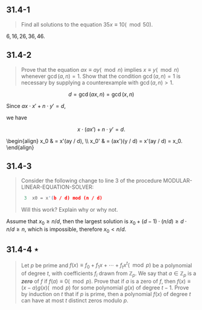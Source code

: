 ## 31.4-1

> Find all solutions to the equation $35x \equiv 10 (\mod 50)$.

${6, 16, 26, 36, 46}$.

## 31.4-2

> Prove that the equation $ax \equiv ay (\mod n)$ implies $x \equiv y (\mod n)$ whenever $\gcd(a, n) = 1$. Show that the condition $\gcd(a, n) = 1$ is necessary by supplying a counterexample with $\gcd(a, n) > 1$.

$$d = \gcd(ax, n) = \gcd(x, n)$$

Since $ax \cdot x' + n \cdot y' = d$, 

we have

$$x \cdot (ax') + n \cdot y' = d.$$

\begin{align}
 x_0 & = x'(ay / d), \\\\
x_0' & = (ax')(y / d) = x'(ay / d) = x_0.
\end{align}

## 31.4-3

> Consider the following change to line 3 of the procedure $\text{MODULAR-LINEAR-EQUATION-SOLVER}$:
> 
> ```cpp
>  3  x0 = x'(b / d) mod (n / d)
> ```
>
> Will this work? Explain why or why not.

Assume that $x_0 \ge n / d$, then the largest solution is $x_0 + (d - 1) \cdot (n / d) \ge d \cdot n / d \ge n$, which is impossible, therefore $x_0 < n / d$.

## 31.4-4 $\star$

> Let $p$ be prime and $f(x) \equiv f_0 + f_1 x + \cdots + f_tx^t (\mod p)$ be a polynomial of degree $t$, with coefficients $f_i$ drawn from $\mathbb Z_p$. We say that $a \in \mathbb Z_p$ is a ***zero*** of $f$ if $f(a) \equiv 0 (\mod p)$. Prove that if $a$ is a zero of $f$, then $f(x) \equiv (x - a) g(x) (\mod p)$ for some polynomial $g(x)$ of degree $t - 1$. Prove by induction on $t$ that if $p$ is prime, then a polynomial $f(x)$ of degree $t$ can have at most $t$ distinct zeros modulo $p$.
